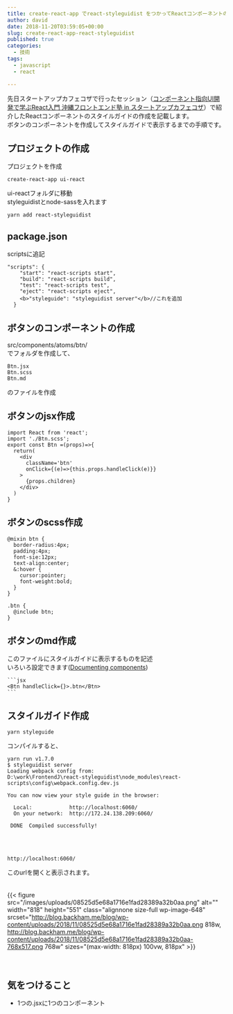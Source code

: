 ```yaml
---
title: create-react-app でreact-styleguidist をつかってReactコンポーネントのスタイルガイドを作成する
author: david
date: 2018-11-20T03:59:05+00:00
slug: create-react-app-react-styleguidist
published: true
categories:
  - 技術
tags:
  - javascript
  - react

---
```

先日スタートアップカフェコザで行ったセッション（[コンポーネント指向UI開発で学ぶReact入門 沖縄フロントエンド塾 in スタートアップカフェコザ](https://connpass.com/event/107725/)）で紹介したReactコンポーネントのスタイルガイドの作成を記載します。  
ボタンのコンポーネントを作成してスタイルガイドで表示するまでの手順です。

## プロジェクトの作成

プロジェクトを作成

    create-react-app ui-react

ui-reactフォルダに移動  
styleguidistとnode-sassを入れます

    yarn add react-styleguidist

## package.json

scriptsに追記

    
    "scripts": {
        "start": "react-scripts start",
        "build": "react-scripts build",
        "test": "react-scripts test",
        "eject": "react-scripts eject",
        <b>"styleguide": "styleguidist server"</b>//これを追加
      }
    

## ボタンのコンポーネントの作成

src/components/atoms/btn/  
でフォルダを作成して、

    
    Btn.jsx
    Btn.scss
    Btn.md
    

のファイルを作成

## ボタンのjsx作成

    
    import React from 'react';
    import './Btn.scss';
    export const Btn =(props)=>{
      return(
        <div 
          className='btn'
          onClick={(e)=>{this.props.handleClick(e)}}
        >
          {props.children}
        </div>
      )
    }
    

## ボタンのscss作成

    
    @mixin btn {
      border-radius:4px;
      padding:4px;
      font-sie:12px;
      text-align:center;
      &:hover {
        cursor:pointer;
        font-weight:bold;
      }
    }
    
    .btn {
      @include btn;
    }
    
    

## ボタンのmd作成

このファイルにスタイルガイドに表示するものを記述  
いろいろ設定できます([Documenting components](https://react-styleguidist.js.org/docs/documenting.html))

    
    ```jsx
    <Btn handleClick={}>.btn</Btn>
    ```
    

## スタイルガイド作成

    
    yarn styleguide
    

コンパイルすると、

    
    yarn run v1.7.0
    $ styleguidist server
    Loading webpack config from:
    D:\work\FrontendJ\react-styleguidist\node_modules\react-scripts\config\webpack.config.dev.js
    
    You can now view your style guide in the browser:
    
      Local:            http://localhost:6060/
      On your network:  http://172.24.138.209:6060/
    
     DONE  Compiled successfully!
    
    

&nbsp;  
&nbsp;

    
    http://localhost:6060/
    

このurlを開くと表示されます。  
&nbsp;  
&nbsp;  
{{< figure src="/images/uploads/08525d5e68a1716e1fad28389a32b0aa.png" alt="" width="818" height="551" class="alignnone size-full wp-image-648" srcset="http://blog.backham.me/blog/wp-content/uploads/2018/11/08525d5e68a1716e1fad28389a32b0aa.png 818w, http://blog.backham.me/blog/wp-content/uploads/2018/11/08525d5e68a1716e1fad28389a32b0aa-768x517.png 768w" sizes="(max-width: 818px) 100vw, 818px" >}}  
&nbsp;  
&nbsp;

## 気をつけること

  * 1つの.jsxに1つのコンポーネント